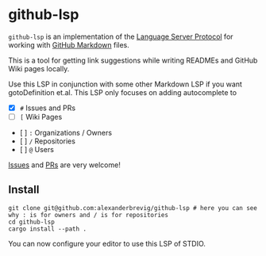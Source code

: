 # github-lsp

`github-lsp` is an implementation of the [Language Server Protocol](https://microsoft.github.io/language-server-protocol/) for working with [GitHub Markdown](https://docs.github.com/en/get-started/writing-on-github/getting-started-with-writing-and-formatting-on-github/basic-writing-and-formatting-syntax) files.

This is a tool for getting link suggestions while writing READMEs and GitHub Wiki pages locally.

Use this LSP in conjunction with some other Markdown LSP if you want gotoDefinition et.al. This LSP only focuses on adding autocomplete to

- [x] `#` Issues and PRs
- [ ] `[` Wiki Pages
- [ ] `:` Organizations / Owners
- [ ] `/` Repositories
- [ ] `@` Users

[Issues](https://github.com/AlexanderBrevig/github-lsp/issues) and [PRs](https://github.com/AlexanderBrevig/github-lsp/pulls) are very welcome!

## Install

```shell
git clone git@github.com:alexanderbrevig/github-lsp # here you can see why : is for owners and / is for repositories
cd github-lsp
cargo install --path .
```

You can now configure your editor to use this LSP of STDIO.
